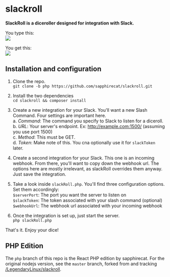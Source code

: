 # slackroll
**SlackRoll is a diceroller designed for integration with Slack.**

You type this:  
<img src="http://i.imgur.com/p8jSZT5.png"/>

You get this:  
<img src="http://i.imgur.com/noJxTba.png"/>  

## Installation and configuration

1. Clone the repo.  
`git clone -b php https://github.com/sapphirecat/slackroll.git`  

2. Install the two dependencies  
`cd slackroll && composer install`  

3. Create a new integration for your Slack. You'll want a new Slash Command. Four settings are important here.  
  a. *Command*: The command you specify to Slack to listen for a diceroll.  
  b. *URL*: Your server's endpoint. Ex: http://example.com:1500/ (assuming you use port 1500)  
  c. *Method*: This must be GET.  
  d. *Token*: Make note of this. You cna optionally use it for `slackToken` later.

4. Create a second integration for your Slack. This one is an incoming webhook. From there, you'll want to copy down the webhook url. The options here are mostly irrelevant, as slackRoll overrides them anyway. Just save the integration.

5. Take a look inside `slackRoll.php`. You'll find three configuration options. Set them accordingly:  
`$serverPort`: The port you want the server to listen on  
`$slackToken`: The token associated with your slash command (optional)  
`$webhookUrl`: The webhook url associated with your incoming webhook

6. Once the integration is set up, just start the server.  
`php slackRoll.php`

That's it. Enjoy your dice!

## PHP Edition

The `php` branch of this repo is the React PHP edition by sapphirecat.  For
the original nodejs version, see the `master` branch, forked from and tracking
[/LegendaryLinux/slackroll](https://github.com/LegendaryLinux/slackroll).
